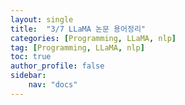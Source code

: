 ```yaml
---
layout: single
title:  "3/7 LLaMA 논문 용어정리"
categories: [Programming, LLaMA, nlp]
tag: [Programming, LLaMA, nlp]
toc: true
author_profile: false
sidebar:
    nav: "docs"
---
```


